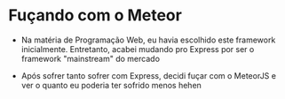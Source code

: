 # Fuçando com o Meteor

- Na matéria de Programação Web, eu havia escolhido este framework inicialmente. Entretanto, acabei mudando pro Express por ser o framework "mainstream" do mercado

- Após sofrer tanto sofrer com Express, decidi fuçar com o MeteorJS e ver o quanto eu poderia ter sofrido menos hehen